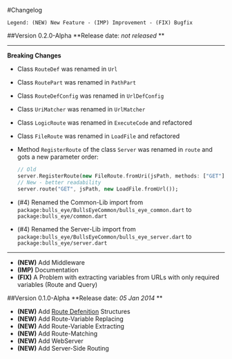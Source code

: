 #Changelog
```
Legend: (NEW) New Feature - (IMP) Improvement - (FIX) Bugfix
```

##Version 0.2.0-Alpha
**Release date: *not released* **

--------------------------------------------------------------
**Breaking Changes**
- Class `RouteDef` was renamed in `Url`
- Class `RoutePart` was renamed in `PathPart`
- Class `RouteDefConfig` was renamed in `UrlDefConfig`
- Class `UriMatcher` was renamed in `UrlMatcher`
- Class `LogicRoute` was renamed in `ExecuteCode` and refactored
- Class `FileRoute` was renamed in `LoadFile` and refactored
- Method `RegisterRoute` of the class `Server` was renamed in `route` and gots a new parameter order:

  ```dart
  // Old
  server.RegisterRoute(new FileRoute.fromUri(jsPath, methods: ["GET"]));
  // New - better readability
  server.route("GET", jsPath, new LoadFile.fromUrl());
  ``` 
- (#4) Renamed the Common-Lib import from `package:bulls_eye/BullsEyeCommon/bulls_eye_common.dart` to `package:bulls_eye/common.dart`
- (#4) Renamed the Server-Lib import from `package:bulls_eye/BullsEyeCommon/bulls_eye_server.dart` to `package:bulls_eye/server.dart`
--------------------------------------------------------------

- **(NEW)** Add Middleware
- **(IMP)** Documentation
- **(FIX)** A Problem with extracting variables from URLs with only required variables (Route and Query)

##Version 0.1.0-Alpha
**Release date: *05 Jan 2014* **

- **(NEW)** Add [Route Defenition](/doc/URLDefenition.md) Structures
- **(NEW)** Add Route-Variable Replacing
- **(NEW)** Add Route-Variable Extracting
- **(NEW)** Add Route-Matching
- **(NEW)** Add WebServer
- **(NEW)** Add Server-Side Routing
